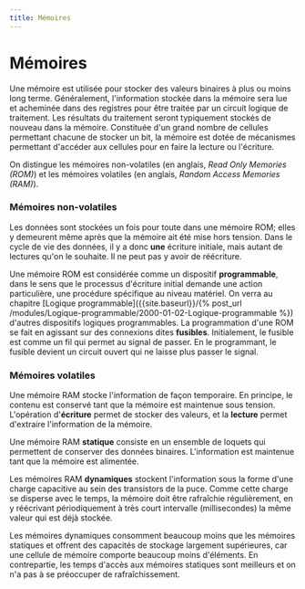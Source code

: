 ```yaml
---
title: Mémoires
---
```


# Mémoires

Une mémoire est utilisée pour stocker des valeurs binaires à plus ou
moins long terme. Généralement, l'information stockée dans la mémoire
sera lue et acheminée dans des registres pour être traitée par un
circuit logique de traitement. Les résultats du traitement seront
typiquement stockés de nouveau dans la mémoire. Constituée d'un grand
nombre de cellules permettant chacune de stocker un bit, la mémoire
est dotée de mécanismes permettant d'accéder aux cellules pour en
faire la lecture ou l'écriture.

On distingue les mémoires non-volatiles (en anglais, *Read Only
Memories (ROM)*) et les mémoires volatiles (en anglais, *Random Access
Memories (RAM)*).


### Mémoires non-volatiles

Les données sont stockées un fois pour toute dans une mémoire ROM;
elles y demeurent même après que la mémoire ait été mise hors
tension. Dans le cycle de vie des données, il y a donc **une** écriture
initiale, mais autant de lectures qu'on le souhaite. Il ne peut pas y
avoir de réécriture.

Une mémoire ROM est considérée comme un dispositif **programmable**,
dans le sens que le processus d'écriture initial demande une action
particulière, une procédure spécifique au niveau matériel. On verra au
chapitre  [Logique programmable]({{site.baseurl}}/{% post_url /modules/Logique-programmable/2000-01-02-Logique-programmable %}) d'autres dispositifs logiques
programmables. La programmation d'une ROM se fait en agissant sur des
connexions dites **fusibles**. Initialement, le fusible est comme un fil
qui permet au signal de passer. En le programmant, le fusible devient
un circuit ouvert qui ne laisse plus passer le signal.

### Mémoires volatiles

Une mémoire RAM stocke l'information de façon temporaire. En principe,
le contenu est conservé tant que la mémoire est maintenue sous
tension. L'opération d'**écriture** permet de stocker des valeurs, et la
**lecture** permet d'extraire l'information de la mémoire.

Une mémoire RAM **statique** consiste en un ensemble de loquets qui
permettent de conserver des données binaires. L'information est
maintenue tant que la mémoire est alimentée. 

Les mémoires RAM **dynamiques** stockent l'information sous la forme
d'une charge capacitive au sein des transistors de la puce. Comme
cette charge se disperse avec le temps, la mémoire doit être
rafraîchie régulièrement, en y réécrivant périodiquement à très court
intervalle (millisecondes) la même valeur qui est déjà stockée.

Les mémoires dynamiques consomment beaucoup moins que les mémoires
statiques et offrent des capacités de stockage largement supérieures,
car une cellule de mémoire comporte beaucoup moins d'éléments. En
contrepartie, les temps d'accès aux mémoires statiques sont meilleurs
et on n'a pas à se préoccuper de rafraîchissement.

